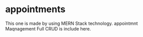 # appointments
This one is made by using MERN Stack technology. appointmnt Maqnagement Full CRUD is include here.
